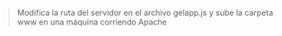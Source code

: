 > Modifica la ruta del servidor en el archivo gelapp.js y sube la carpeta www en una máquina corriendo Apache